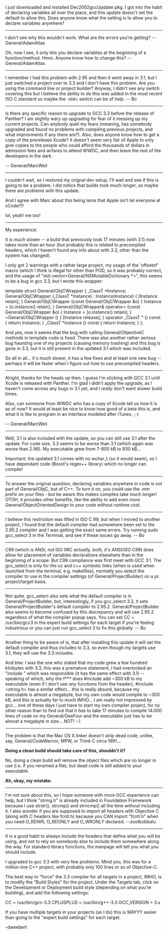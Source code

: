 I just downloaded and installed Dec2002gccUpdater.pkg. I got into the habit of declaring variables all over the place, and this update doesn't set the default to allow this. Does anyone know what the setting is to allow you to declare variables anywhere?

----

I don't see why this wouldn't work. What are the errors you're getting? -- General/AdamAtlas

Oh, now I see, it only lets you declare variables at the beginning of a function/method. Hmm. Anyone know how to change this? -- General/AdamAtlas

----

I remember I had this problem with 2.95 and then it went away in 3.1, but I just switched a project over to 3.3 and I don't have this problem.  Are you using the command line or project builder?  Anyway, I didn't see any switch covering this but I believe the ability to do this was added in the most recent ISO C standard so maybe the -std= switch can be of help.  -- Bo

----

Is there any specific reason to upgrade to GCC 3.3 before the release of Panther? I am slightly wary up upgrading for fear of it messing up my current projects. Can anybody quell my fears (meaning, has somebody upgraded and found no problems with compiling previous projects, and what improvments if any there are?). Also, does anyone know how to get a copy of the prerelease Xcode? It doesn't seem very fair of Apple to only give copies to the people who could afford the thousands of dollars in admission fees and airfares to attend WWDC, and then leave the rest of the developers in the dark. 

-- General/MarcWeil 

----

I couldn't wait, so I restored my orignal dev setup. I'll wait and see if this is going to be a problem. I did notice that builds took much longer, so maybe there are problems with this update. 

And I agree with Marc about this being lame that Apple isn't let everyone at xCode!!!!

lol, yeah! me too!

----

My experience:

It is *much* slower -- a build that previously took 17 minutes (with 3.1) now takes more than an hour (but probably this is related to precompiled headers, which I haven't found any info about with 3.3, other than the system has changed).

I only got 2 warnings with a rather large project, my usage of the 'offsetof' macro (which I think is illegal for other than POD, so it was probably correct, and the usage of "std::vector<General/NSMutableDictionary *>", this seems to be a bug in gcc 3.3, but I wrote this wrapper:

    

   template <typename _ClassT>
   struct General/ObjCWrapper
   {
      _ClassT *Instance;
      General/ObjCWrapper (_ClassT *instance) : Instance(instance)  { [Instance retain]; }
      General/ObjCWrapper (const General/ObjCWrapper &o)                    { Instance = [o.instance() retain]; }
      General/ObjCWrapper& operator= (const General/ObjCWrapper &o)         { Instance = [o.instance() retain]; }
      ~General/ObjCWrapper ()                                       { [Instance release]; }
      operator _ClassT * () const                           { return Instance; }
      _ClassT *instance () const                            { return Instance; }
   };



And yes, now it seems that the bug with calling General/ObjectiveC methods in template code is fixed. There was also another rather serious bug haunting one of my projects (causing memory trashing) and this bug is gone in 3.3, but it is still present in the updated 3.1 which was included.

So all in all... it's much slower, it has a few fixes and at least one new bug -- perhaps it will be faster when I figure out how to use precompiled headers.

----

Alright, thanks for the heads up then. I guess I'm sticking with GCC 3.1 until Xcode is released with Panther. I'm glad I didn't apply the upgrade, as I haven't come across any bugs in 3.1 yet, and I *really* don't want slower build times.

Also, can someone from WWDC who has a copy of Xcode tell us how it is as of now? It would at least be nice to know how good of a beta this is, and what it is like to program in an interface modeled after iTunes. ;-)

-- General/MarcWeil

----

Well, 3.1 is also included with the update, so you can still use 3.1 after the update. For code size, 3.3 seems to be worse than 3.1 (which again was worse than 2.96). My executable grew from 7-800 kB to 930 kB...

Important: the updated 3.1 comes with no wchar_t (so it would seem), so I have dependant code (Boost's regex++ library) which no longer can compile!

----

To answer the original question, declaring variables anywhere in code is not part of General/ObjC, but of C++. To turn it on, you could use the .mm prefix on your files - but be aware this makes compiles take much longer! OTOH, it provides other benefits, like the ability to add even more General/ObjectOrientedDesign to your code without runtime cost.

----

I believe this restriction was lifted in ISO C 99, but when I moved to another project, I found that the default compiler had somewhere been set to the 2.95.2 compiler and I was getting the exact same errors.  Try running     sudo gcc_select 3 in the Terminal, and see if these issues go away. -- Bo

----

C99 (which is ANSI, not ISO IIRC *actually, both, it's ANSI/ISO C99*) does allow for placement of variables declarations elsewhere than in the beginning of a scope. But C99 compliance was first meet with GCC 3.1. The gcc_select is only for the cc and c++ symbolic links (when is used when launched from the terminal, e.g. makefiles), normally you select the compiler to use in the compiler settings (of General/ProjectBuilder) on a pr. project/target basis.

----

Not quite.  gcc_select also sets what the default compiler is in General/ProjectBuilder, but, interestingly, if you gcc_select 3.3, it sets General/ProjectBuilder's default compiler to 2.95.2.  General/ProjectBuilder also seems to become confused by this discrepancy and will use 2.95.2 regardless of what the compiler popup says.  You can set CC = /usr/bin/gcc3 in the expert build settings for each target if you're feeling industrious or you can just run gcc_select 3 to fix this globally.  -- Bo

----

Another thing to be aware of is, that after installing this update it will set the default compiler and thus includes to 3.3, so even though my targets use 3.1, they will use the 3.3 includes.

And btw: I was the one who stated that my code grew a few hundred kilobytes with 3.3, this was a premature statement, I had overlooked an "include <iostream>" which was responsible (it has the same effect with 3.1) -- speaking of which, why the f*** does #include <iostream> add ~300 kB to my executable (even if I don't use *any* functions from the header), #include <string.h> has a similar effect... this is really absurd, because my executable is almost a megabyte, but my own code would compile to ~300 kB, and this is actually far to much IMHO... I am really not impressed by gcc... one of these days I just have to start my own compiler project, for no other reason than to find out that it *has* to take 17 minutes to compile 14.000 lines of code on my General/GeeFour and the executable just has to be almost a megabyte in size... NOT! :-)

----

The problem is that the Mac OS X linker doesn't strip dead code, unlike, say, General/CodeWarrior, MPW, or Think C circa 1991...

**Doing a clean build should take care of this, shouldn't it?**

No, doing a clean build will remove the object files which are no longer in use (i.e. if you renamed a file), but dead code is still added to your executable.

**Ah, okay, my mistake.**

----

I'm not sure about this, so I hope someone with more GCC experience can help, but I think "string.h" is already included in Foundation Framework because I use strstr(), strcmp() and strncmp() all the time without including it. I also wonder if you are supposed to import all headers with Objective C (along with C headers like fcntl.h) because you CAN import "fcntl.h" when you need O_RDWR, O_RDONLY and O_WRONLY declared. --zootbobbalu


----

It is a good habit to always include the headers that define what you will be using, and not to rely on somebody else to include them somewhere along the way.  For standard library functions, the manpage will tell you what you should include.

I upgraded to gcc 3.3 with very few problems.  Mind you, this was for a million-line C++ project, with probably only 100 lines or so of  Objective-C.

The best way to "force" the 3.3 compiler for all targets in a project, IMHO, is to modify the "Build Styles" for the project.  Under the Targets tab, click on the Development or Deployment build style (depending on what you're building), and add the following settings:

     
   CC  = /usr/bin/gcc-3.3
   CPLUSPLUS = /usr/bin/g++-3.3
   GCC_VERSION = 3.x


If you have multiple targets in your projects (as I do) this is WAYYY easier than going to the "expert build settings" for each target.

   -dweebert